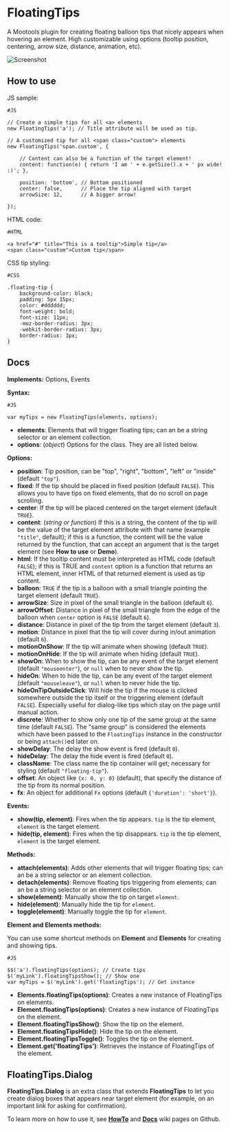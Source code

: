FloatingTips
============

A Mootools plugin for creating floating balloon tips that nicely appears when hovering an element.
High customizable using options (tooltip position, centering, arrow size, distance, animation, etc).

![Screenshot](https://github.com/lorenzos/FloatingTips/raw/master/Graphics/logo.png)


How to use
----------

JS sample:

	#JS

	// Create a simple tips for all <a> elements
	new FloatingTips('a'); // Title attribute will be used as tip.

	// A customized tip for all <span class="custom"> elements
	new FloatingTips('span.custom', {

		// Content can also be a function of the target element!
		content: function(e) { return 'I am ' + e.getSize().x + ' px wide! :)'; },

		position: 'bottom', // Bottom positioned
		center: false,      // Place the tip aligned with target
		arrowSize: 12,      // A bigger arrow!

	});

HTML code:

	#HTML

	<a href="#" title="This is a tooltip">Simple tip</a>
	<span class="custom">Custom tip</span>

CSS tip styling:

	#CSS

	.floating-tip {
		background-color: black;
		padding: 5px 15px;
		color: #dddddd;
		font-weight: bold;
		font-size: 11px;
		-moz-border-radius: 3px;
		-webkit-border-radius: 3px;
		border-radius: 3px;
	}


Docs
----

**Implements:** Options, Events

**Syntax:**

	#JS

	var myTips = new FloatingTips(elements, options);

- **elements**: Elements that will trigger floating tips; can an be a string selector or an element collection.
- **options**: (*object*) Options for the class. They are all listed below.

**Options:**

- **position**: Tip position, can be "top", "right", "bottom", "left" or "inside" (default `"top"`).
- **fixed**: If the tip should be placed in fixed position (default `FALSE`). This allows you to have tips on fixed elements, that do no scroll on page scrolling.
- **center**: If the tip will be placed centered on the target element (default `TRUE`).
- **content**: (*string or function*) If this is a string, the content of the tip will be the value of the target element attribute with that name (example `"title"`, default); if this is a function, the content will be the value returned by the function, that can accept an argument that is the target element (see **How to use** or **Demo**).
- **html**: If the tooltip content must be interpreted as HTML code (default `FALSE`); if this is TRUE and `content` option is a function that returns an HTML element, inner HTML of that returned element is used as tip content.
- **balloon**: `TRUE` if the tip is a balloon with a small triangle pointing the target element (default `TRUE`).
- **arrowSize**: Size in pixel of the small triangle in the balloon (default `6`).
- **arrowOffset**: Distance in pixel of the small triangle from the edge of the balloon when `center` option is `FALSE` (default `6`).
- **distance**: Distance in pixel of the tip from the target element (default `3`).
- **motion**: Distance in pixel that the tip will cover during in/out animation (default `6`).
- **motionOnShow**: If the tip will animate when showing (default `TRUE`).
- **motionOnHide**: If the tip will animate when hiding (default `TRUE`).
- **showOn**: When to show the tip, can be any event of the target element (default `"mouseenter"`), or `null` when to never show the tip.
- **hideOn**: When to hide the tip, can be any event of the target element (default `"mouseleave"`), or `null` when to never hide the tip.
- **hideOnTipOutsideClick**: Will hide the tip if the mouse is clicked somewhere outside the tip itself or the triggering element (default `FALSE`). Especially useful for dialog-like tips which stay on the page until manual action.
- **discrete**: Whether to show only one tip of the same group at the same time (default `FALSE`). The "same group" is considered the elements which have been passed to the `FloatingTips` instance in the constructor or being `attach()`ed later on.
- **showDelay**: The delay the show event is fired (default `0`).
- **hideDelay**: The delay the hide event is fired (default `0`).
- **className**: The class name the tip container will get; necessary for styling (default `"floating-tip"`).
- **offset**: An object like `{x: 0, y: 0}` (default), that specify the distance of the tip from its normal position.
- **fx**: An object for additional `Fx` options (default `{'duration': 'short'}`).

**Events:**

- **show(tip, element)**: Fires when the tip appears. `tip` is the tip element, `element` is the target element.
- **hide(tip, element)**: Fires when the tip disappears. `tip` is the tip element, `element` is the target element.

**Methods:**

- **attach(elements)**: Adds other elements that will trigger floating tips; can an be a string selector or an element collection.
- **detach(elements)**: Remove floating tips triggering from elements; can an be a string selector or an element collection.
- **show(element)**: Manually show the tip on target `element`.
- **hide(element)**: Manually hide the tip for `element`.
- **toggle(element)**: Manually toggle the tip for `element`.

**Element and Elements methods:**

You can use some shortcut methods on **Element** and **Elements** for creating and showing tips.

	#JS

	$$('a').floatingTips(options); // Create tips
	$('myLink').floatingTipsShow(); // Show one
	var myTips = $('myLink').get('floatingTips'); // Get instance

- **Elements.floatingTips(options)**: Creates a new instance of FloatingTips on elements.
- **Element.floatingTips(options)**: Creates a new instance of FloatingTips on the element.
- **Element.floatingTipsShow()**: Show the tip on the element.
- **Element.floatingTipsHide()**: Hide the tip on the element.
- **Element.floatingTipsToggle()**: Toggles the tip on the element.
- **Element.get('floatingTips')**: Retrieves the instance of FloatingTips of the element.


FloatingTips.Dialog
-------------------

**FloatingTips.Dialog** is an extra class that extends **FloatingTips** to let you create dialog boxes that appears near target element (for example, on an important link for asking for confirmation).

To learn more on how to use it, see **[HowTo](https://github.com/lorenzos/FloatingTips/wiki/Howto)** and **[Docs](https://github.com/lorenzos/FloatingTips/wiki/Docs)** wiki pages on Github.